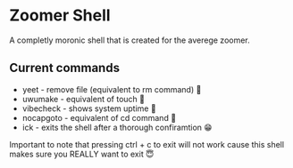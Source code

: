# Zoomer Shell
A completly moronic shell that is created for the averege zoomer.
## Current commands
- yeet - remove file (equivalent to rm command) 🤯
- uwumake - equivalent of touch 🥰
- vibecheck - shows system uptime 🥳
- nocapgoto - equivalent of cd command 😬
- ick - exits the shell after a thorough confiramtion 😁

Important to note that pressing ctrl + c to exit will not work cause this shell makes sure you REALLY want to exit 😇